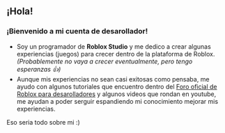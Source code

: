 ## ¡Hola!
### ¡Bienvenido a mi cuenta de desarollador!

- Soy un programador de **Roblox Studio** y me dedico a crear algunas experiencias (juegos) para crecer dentro de la plataforma de Roblox. _(Probablemente no vaya a crecer eventualmente, pero tengo esperanzas 👍)_
- Aunque mis experiencias no sean casi exitosas como pensaba, me ayudo con algunos tutoriales que encuentro dentro del [Foro oficial de Roblox para desarolladores](https://devforum.roblox.com/) y algunos videos que rondan en youtube, me ayudan a poder serguir espandiendo mi conocimiento mejorar mis experiencias.

Eso seria todo sobre mi :)


<!--
**maxisepYTDev/maxisepYTDev** is a ✨ _special_ ✨ repository because its `README.md` (this file) appears on your GitHub profile.

Here are some ideas to get you started:

- 🔭 I’m currently working on ...
- 🌱 I’m currently learning ...
- 👯 I’m looking to collaborate on ...
- 🤔 I’m looking for help with ...
- 💬 Ask me about ...
- 📫 How to reach me: ...
- 😄 Pronouns: ...
- ⚡ Fun fact: ...
-->
